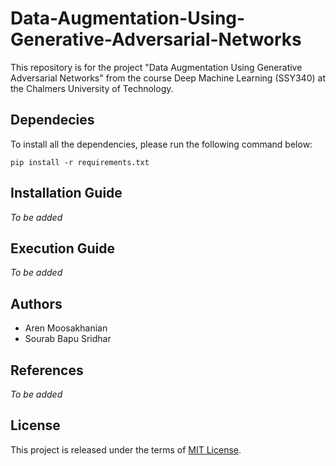 # Data-Augmentation-Using-Generative-Adversarial-Networks

This repository is for the project "Data Augmentation Using Generative Adversarial Networks" from the course Deep Machine Learning (SSY340) at the Chalmers University of Technology.

## Dependecies
To install all the dependencies, please run the following command below:

`pip install -r requirements.txt`

## Installation Guide
*To be added*

## Execution Guide
*To be added*

## Authors
* Aren Moosakhanian
* Sourab Bapu Sridhar


## References
*To be added*

## License
This project is released under the terms of [MIT License](LICENSE).